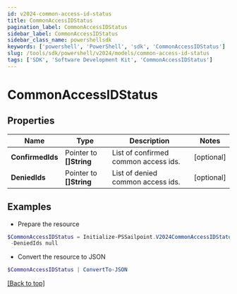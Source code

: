 ```yaml
---
id: v2024-common-access-id-status
title: CommonAccessIDStatus
pagination_label: CommonAccessIDStatus
sidebar_label: CommonAccessIDStatus
sidebar_class_name: powershellsdk
keywords: ['powershell', 'PowerShell', 'sdk', 'CommonAccessIDStatus'] 
slug: /tools/sdk/powershell/v2024/models/common-access-id-status
tags: ['SDK', 'Software Development Kit', 'CommonAccessIDStatus']
---
```



# CommonAccessIDStatus

## Properties

Name | Type | Description | Notes
------------ | ------------- | ------------- | -------------
**ConfirmedIds** |  Pointer to **[]String** | List of confirmed common access ids. | [optional] 
**DeniedIds** |  Pointer to **[]String** | List of denied common access ids. | [optional] 

## Examples

- Prepare the resource
```powershell
$CommonAccessIDStatus = Initialize-PSSailpoint.V2024CommonAccessIDStatus  -ConfirmedIds null `
 -DeniedIds null
```

- Convert the resource to JSON
```powershell
$CommonAccessIDStatus | ConvertTo-JSON
```


[[Back to top]](#) 

